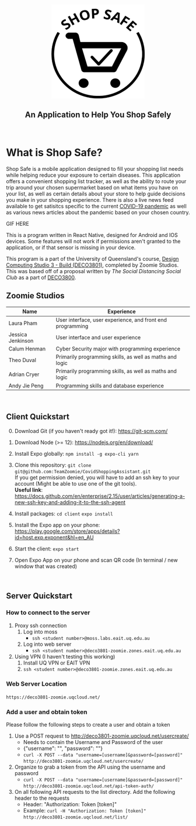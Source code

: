 <div align="center">
<img src="./client/assets/logoblack.png" 
height="256" width="256" >
</div>

<h2 align="center">An Application to Help You Shop Safely</h2>

&nbsp;

# What is Shop Safe?
Shop Safe is a mobile application designed to fill your shopping list needs while helping reduce your exposure to certain diseases. This application offers a convenient shopping list tracker, as well as the ability to route your trip around your chosen supermarket based on what items you have on your list, as well as certain details about your store to help guide decisions you make in your shopping experience. There is also a live news feed available to get satisitcs specific to the current [COVID-19 pandemic](https://en.wikipedia.org/wiki/Coronavirus_disease_2019) as well as various news articles about the pandemic based on your chosen country.

GIF HERE

This is a program written in React Native, designed for Android and IOS devices. Some features will not work if permissions aren't granted to the application, or if that sensor is missing in your device.

This program is a part of the University of Queensland's course, [Design Computing Studio 3 - Build (DECO3801)](https://my.uq.edu.au/programs-courses/course.html?course_code=DECO3801), completed by Zoomie Studios. This was based off of a proposal written by *The Social Distancing Social Club* as a part of [DECO3800](https://my.uq.edu.au/programs-courses/course.html?course_code=DECO3800).



## Zoomie Studios
Name | Experience
------------ | -------------
Laura Pham | User interface, user experience, and front end programming
Jessica Jenkinson | User interface and user experience
Calum Henman | Cyber Security major with programming experience
Theo Duval | Primarily programming skills, as well as maths and logic
Adrian Cryer | Primarily programming skills, as well as maths and logic
Andy Jie Peng | Programming skills and database experience

&nbsp;

## Client Quickstart

0. Download Git (if you haven't ready got it!): https://git-scm.com/
1. Download Node (>= 12): https://nodejs.org/en/download/

2. Install Expo globally:
`npm install -g expo-cli yarn`

3. Clone this repository: `git clone git@github.com:TeamZoomie/CovidShoppingAssistant.git`\
If you get permission denied, you will have to add an ssh key to your account (Might be able to use one of the git tools).\
**Useful link**: https://docs.github.com/en/enterprise/2.15/user/articles/generating-a-new-ssh-key-and-adding-it-to-the-ssh-agent 

4. Install packages:
`cd client`
`expo install`

5. Install the Expo app on your phone: https://play.google.com/store/apps/details?id=host.exp.exponent&hl=en_AU
6. Start the client: `expo start`
7. Open Expo App on your phone and scan QR code (In terminal / new window that was created)

&nbsp;

## Server Quickstart
### How to connect to the server  
1. Proxy ssh connection
	1. Log into moss
		- `ssh <student number>@moss.labs.eait.uq.edu.au`
	2. Log into web server
		- `ssh <student number>@deco3801-zoomie.zones.eait.uq.edu.au`
2. Using VPN (I haven't testing this working)
	1. Install UQ VPN or EAIT VPN
	2. `ssh <student number>@deco3801-zoomie.zones.eait.uq.edu.au`

### Web Server Location
`https://deco3801-zoomie.uqcloud.net/`

### Add a user and obtain token
Please follow the following steps to create a user and obtain a token
1. Use a POST request to http://deco3801-zoomie.uqcloud.net/usercreate/
	- Needs to contain the Username and Password of the user
	- {"username": "", "password": ""}
	- `curl -X POST --data "username=[username]&password=[password]" http://deco3801-zoomie.uqcloud.net/usercreate/`
2. Organize to grab a token from the API using the username and password
	- `curl -X POST --data "username=[username]&password=[password]" http://deco3801-zoomie.uqcloud.net/api-token-auth/`
3. On all following API requests to the list directory. Add the following header to the requests
	- Header: "Authorization: Token [token]"
	- Example: `curl -H "Authorization: Token [token]" http://deco3801-zoomie.uqcloud.net/list/`
